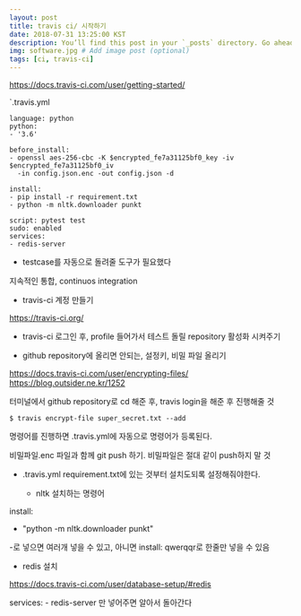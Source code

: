 ```yaml
---
layout: post
title: travis ci/ 시작하기
date: 2018-07-31 13:25:00 KST
description: You’ll find this post in your `_posts` directory. Go ahead and edit it and re-build the site to see your changes. # Add post description (optional)
img: software.jpg # Add image post (optional)
tags: [ci, travis-ci]
---
```


https://docs.travis-ci.com/user/getting-started/

`.travis.yml
```
language: python
python:
- '3.6'

before_install:
- openssl aes-256-cbc -K $encrypted_fe7a31125bf0_key -iv $encrypted_fe7a31125bf0_iv
  -in config.json.enc -out config.json -d

install:
- pip install -r requirement.txt
- python -m nltk.downloader punkt

script: pytest test
sudo: enabled
services:
- redis-server
```



- testcase를 자동으로 돌려줄 도구가 필요했다

지속적인 통합, continuos integration


- travis-ci 계정 만들기

https://travis-ci.org/


- travis-ci 로그인 후, profile 들어가서 테스트 돌릴 repository 활성화 시켜주기


- github repository에 올리면 안되는, 설정키, 비밀 파일 올리기

https://docs.travis-ci.com/user/encrypting-files/
https://blog.outsider.ne.kr/1252

터미널에서 github repository로 cd 해준 후, travis login을 해준 후 진행해줄 것

```
$ travis encrypt-file super_secret.txt --add
```
명령어를 진행하면 .travis.yml에 자동으로 명령어가 등록된다.

비밀파일.enc 파일과 함께 git push 하기. 비밀파일은 절대 같이 push하지 말 것


- .travis.yml
requirement.txt에 있는 것부터 설치도되록 설정해줘야한다.

  - nltk 설치하는 명령어

install:
- "python -m nltk.downloader punkt"

-로 넣으면 여러개 넣을 수 있고, 아니면 install: qwerqqr로 한줄만 넣을 수 있음

  - redis 설치

https://docs.travis-ci.com/user/database-setup/#redis

services: - redis-server 만 넣어주면 알아서 돌아간다


